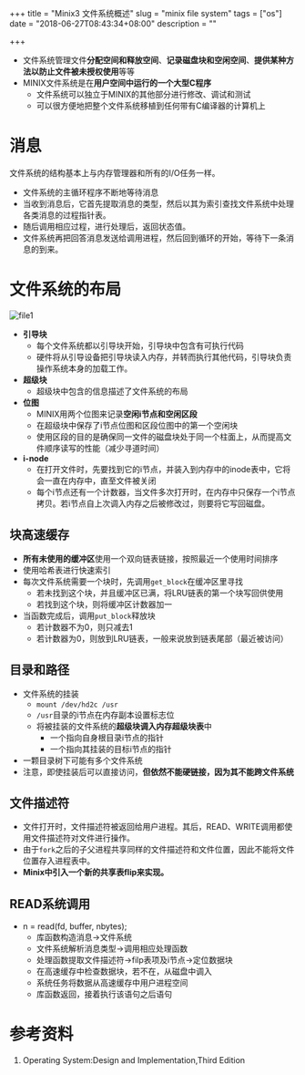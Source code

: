 +++
title = "Minix3 文件系统概述"
slug = "minix file system"
tags = ["os"]
date = "2018-06-27T08:43:34+08:00"
description = ""

+++




- 文件系统管理文件**分配空间和释放空间**、**记录磁盘块和空闲空间**、**提供某种方法以防止文件被未授权使用**等等
- MINIX文件系统是在**用户空间中运行的一个大型C程序**
  - 文件系统可以独立于MINIX的其他部分进行修改、调试和测试
  - 可以很方便地把整个文件系统移植到任何带有C编译器的计算机上

# 消息

文件系统的结构基本上与内存管理器和所有的I/O任务一样。
- 文件系统的主循环程序不断地等待消息
- 当收到消息后，它首先提取消息的类型，然后以其为索引查找文件系统中处理各类消息的过程指针表。
- 随后调用相应过程，进行处理后，返回状态值。
- 文件系统再把回答消息发送给调用进程，然后回到循环的开始，等待下一条消息的到来。

# 文件系统的布局

![file1](/images/file1.png)

- **引导块**
  - 每个文件系统都以引导块开始，引导块中包含有可执行代码
  - 硬件将从引导设备把引导块读入内存，并转而执行其他代码，引导块负责操作系统本身的加载工作。
- **超级块**
  - 超级块中包含的信息描述了文件系统的布局
- **位图**
  - MINIX用两个位图来记录**空闲i节点和空闲区段**
  - 在超级块中保存了i节点位图和区段位图中的第一个空闲块
  - 使用区段的目的是确保同一文件的磁盘块处于同一个柱面上，从而提高文件顺序读写的性能（减少寻道时间）
- **i-node**
  - 在打开文件时，先要找到它的i节点，并装入到内存中的inode表中，它将会一直在内存中，直至文件被关闭
  - 每个i节点还有一个计数器，当文件多次打开时，在内存中只保存一个i节点拷贝。若i节点自上次调入内存之后被修改过，则要将它写回磁盘。

## 块高速缓存

- **所有未使用的缓冲区**使用一个双向链表链接，按照最近一个使用时间排序
- 使用哈希表进行快速索引
- 每次文件系统需要一个块时，先调用`get_block`在缓冲区里寻找
  - 若未找到这个块，并且缓冲区已满，将LRU链表的第一个块写回供使用
  - 若找到这个块，则将缓冲区计数器加一
- 当函数完成后，调用`put_block`释放块
  - 若计数器不为0，则只减去1
  - 若计数器为0，则放到LRU链表，一般来说放到链表尾部（最近被访问）

## 目录和路径

- 文件系统的挂装
  - `mount /dev/hd2c /usr`
  - `/usr`目录的i节点在内存副本设置标志位
  - 将被挂装的文件系统的**超级块调入内存超级块表**中
    - 一个指向自身根目录i节点的指针
    - 一个指向其挂装的目标i节点的指针
- 一颗目录树下可能有多个文件系统
- 注意，即使挂装后可以直接访问，**但依然不能硬链接，因为其不能跨文件系统**

## 文件描述符

- 文件打开时，文件描述符被返回给用户进程。其后，READ、WRITE调用都使用文件描述符对文件进行操作。
- 由于`fork`之后的子父进程共享同样的文件描述符和文件位置，因此不能将文件位置存入进程表中。
- **Minix中引入一个新的共享表flip来实现。**

## READ系统调用

- n = read(fd, buffer, nbytes);
  - 库函数构造消息->文件系统
  - 文件系统解析消息类型->调用相应处理函数
  - 处理函数提取文件描述符->filp表项及i节点->定位数据块
  - 在高速缓存中检查数据块，若不在，从磁盘中调入
  - 系统任务将数据从高速缓存中用户进程空间
  - 库函数返回，接着执行该语句之后语句

# 参考资料

1. Operating System:Design and Implementation,Third Edition 